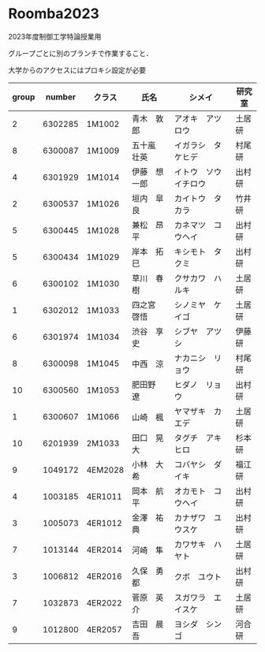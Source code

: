 # Roomba2023
2023年度制御工学特論授業用

グループごとに別のブランチで作業すること．

大学からのアクセスにはプロキシ設定が必要


| group | number | クラス | 氏名 | シメイ | 研究室 |
| ---- | ---- | ---- | ---- | ---- | ---- |
| 2 |	6302285	|	1M1002	|	青木　敦郎	|	アオキ　アツロウ		|	土居研	|
| 8 |	6300087	|	1M1009	|	五十嵐　壮英	|	イガラシ　タケヒデ		|	村尾研	|
| 4 |	6301929	|	1M1014	|	伊藤　想一郎	|	イトウ　ソウイチロウ		|	出村研	|
| 2 |	6300537	|	1M1026	|	垣内　皐良	|	カイトウ　タカラ		|	竹井研	|
| 5 |	6300445	|	1M1028	|	兼松　昂平	|	カネマツ　コウヘイ		|	出村研	|
| 5 |	6300434	|	1M1029	|	岸本　拓巳	|	キシモト　タクミ		|	出村研	|
| 6 |	6300102	|	1M1030	|	草川　春樹	|	クサカワ　ハルキ		|	土居研	|
| 1 |	6302012	|	1M1033	|	四之宮　啓悟	|	シノミヤ　ケイゴ		|	土居研	|
| 6 |	6301974	|	1M1034	|	渋谷　享史	|	シブヤ　アツシ		|	伊藤研	|
| 8 |	6300098	|	1M1045	|	中西　涼	|	ナカニシ　リョウ		|	村尾研	|
| 10 |	6300560	|	1M1053	|	肥田野　遼	|	ヒダノ　リョウ		|	出村研	|
| 1 |	6300607	|	1M1066	|	山崎　楓	|	ヤマザキ　カエデ		|	土居研	|
| 10 |	6201939	|	2M1033	|	田口　晃大	|	タグチ　アキヒロ		|	杉本研	|
| 9 |	1049172	|	4EM2028	|	小林　大希	|	コバヤシ　ダイキ		|	福江研	|
| 4 |	1003185	|	4ER1011	|	岡本　航平	|	オカモト　コウヘイ		|	出村研	|
| 3 |	1005073	|	4ER1012	|	金澤　祐典	|	カナザワ　ユウスケ		|	出村研	|
| 7 |	1013144	|	4ER2014	|	河崎　隼	|	カワサキ　ハヤト		|	土居研	|
| 3 |	1006812	|	4ER2016	|	久保　勇都	|	クボ　ユウト		|	出村研	|
| 7 |	1032873	|	4ER2022	|	菅原　英介	|	スガワラ　エイスケ		|	土居研	|
| 9 |	1012800	|	4ER2057	|	吉田　晨吾	|	ヨシダ　シンゴ		|	河合研	|

